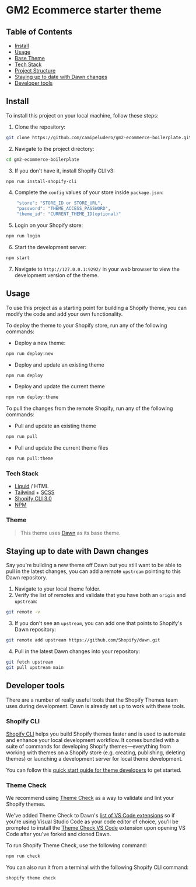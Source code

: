 # GM2 Ecommerce starter theme

## Table of Contents
- [Install](#install)
- [Usage](#usage)
- [Base Theme](#theme)
- [Tech Stack](#techstack)
- [Project Structure](#structure)
- [Staying up to date with Dawn changes](#staying-up-to-date-with-dawn-changes)
- [Developer tools](#developer-tools)

## Install

To install this project on your local machine, follow these steps:

1. Clone the repository:

```bash
git clone https://github.com/camipeludero/gm2-ecommerce-boilerplate.git
```

2. Navigate to the project directory:

```bash
cd gm2-ecommerce-boilerplate
```

3. If you don't have it, install Shopify CLI v3:

```bash
npm run install-shopify-cli
```

4. Complete the `config` values of your store inside `package.json`:

```bash
    "store": "STORE_ID or STORE_URL",
    "password": "THEME_ACCESS_PASSWORD",
    "theme_id": "CURRENT_THEME_ID(optional)"
```

5. Login on your Shopify store:

```bash
npm run login
```

6. Start the development server:

```bash
npm start
```

7. Navigate to `http://127.0.0.1:9292/` in your web browser to view the development version of the theme.

## Usage

To use this project as a starting point for building a Shopify theme, you can modify the code and add your own functionality.

To deploy the theme to your Shopify store, run any of the following commands:

- Deploy a new theme:

```bash
npm run deploy:new
```

- Deploy and update an existing theme

```bash
npm run deploy
```

- Deploy and update the current theme

```bash
npm run deploy:theme
```

To pull the changes from the remote Shopify, run any of the following commands:

- Pull and update an existing theme

```bash
npm run pull
```

- Pull and update the current theme files

```bash
npm run pull:theme
```

### Tech Stack

- [Liquid](https://shopify.dev/api/liquid) / HTML
- [Tailwind](https://tailwindcss.com/docs) + [SCSS](https://sass-lang.com/documentation)
- [Shopify CLI 3.0](https://shopify.dev/docs/themes/tools/cli)
- [NPM](https://www.npmjs.com/)

### Theme

> This theme uses [Dawn]({https://github.com/Shopify/dawn}) as its base theme.

## Staying up to date with Dawn changes

Say you're building a new theme off Dawn but you still want to be able to pull in the latest changes, you can add a remote `upstream` pointing to this Dawn repository.

1. Navigate to your local theme folder.
2. Verify the list of remotes and validate that you have both an `origin` and `upstream`:
```sh
git remote -v
```
3. If you don't see an `upstream`, you can add one that points to Shopify's Dawn repository:
```sh
git remote add upstream https://github.com/Shopify/dawn.git
```
4. Pull in the latest Dawn changes into your repository:
```sh
git fetch upstream
git pull upstream main
```

## Developer tools

There are a number of really useful tools that the Shopify Themes team uses during development. Dawn is already set up to work with these tools.

### Shopify CLI

[Shopify CLI](https://github.com/Shopify/shopify-cli) helps you build Shopify themes faster and is used to automate and enhance your local development workflow. It comes bundled with a suite of commands for developing Shopify themes—everything from working with themes on a Shopify store (e.g. creating, publishing, deleting themes) or launching a development server for local theme development.

You can follow this [quick start guide for theme developers](https://github.com/Shopify/shopify-cli#quick-start-guide-for-theme-developers) to get started.

### Theme Check

We recommend using [Theme Check](https://github.com/shopify/theme-check) as a way to validate and lint your Shopify themes.

We've added Theme Check to Dawn's [list of VS Code extensions](/.vscode/extensions.json) so if you're using Visual Studio Code as your code editor of choice, you'll be prompted to install the [Theme Check VS Code](https://marketplace.visualstudio.com/items?itemName=Shopify.theme-check-vscode) extension upon opening VS Code after you've forked and cloned Dawn.

To run Shopify Theme Check, use the following command:

```bash
npm run check
```

You can also run it from a terminal with the following Shopify CLI command:

```bash
shopify theme check
```


